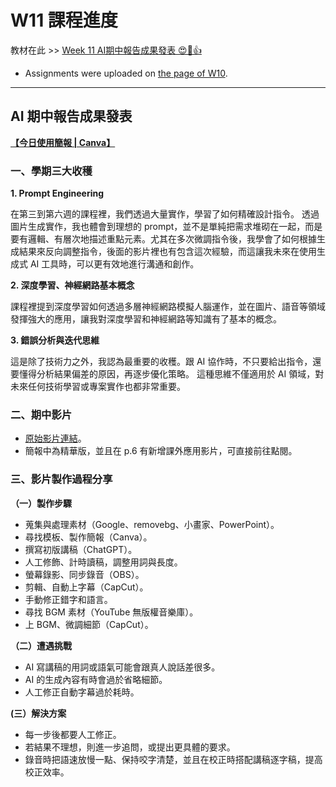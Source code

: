 # W11 課程進度

教材在此 >> [Week 11 AI期中報告成果發表 😍🏅👍](https://igrowth-edu.notion.site/Week-11-AI-1e46d5830152804c878fe8dee2ea17ff)

* Assignments were uploaded on [the page of W10](https://github.com/yuhanhuang0211/AI2025/blob/main/W10_AI%E8%A6%96%E9%A0%BB%E7%94%9F%E6%88%90%E5%B7%A5%E5%85%B7%3F.md).

---

## AI 期中報告成果發表

**[【今日使用簡報 | Canva】](https://www.canva.com/design/DAGl7aQVIBo/4WXw6yg1oPLwqZsTVvEStQ/edit?utm_content=DAGl7aQVIBo&utm_campaign=designshare&utm_medium=link2&utm_source=sharebutton)**

### 一、學期三大收穫

**1. Prompt Engineering**

   在第三到第六週的課程裡，我們透過大量實作，學習了如何精確設計指令。
   透過圖片生成實作，我也體會到理想的 prompt，並不是單純把需求堆砌在一起，而是要有邏輯、有層次地描述重點元素。尤其在多次微調指令後，我學會了如何根據生成結果來反向調整指令，後面的影片裡也有包含這次經驗，而這讓我未來在使用生成式 AI 工具時，可以更有效地進行溝通和創作。

**2. 深度學習、神經網路基本概念**

   課程裡提到深度學習如何透過多層神經網路模擬人腦運作，並在圖片、語音等領域發揮強大的應用，讓我對深度學習和神經網路等知識有了基本的概念。

**3. 錯誤分析與迭代思維**

   這是除了技術力之外，我認為最重要的收穫。跟 AI 協作時，不只要給出指令，還要懂得分析結果偏差的原因，再逐步優化策略。
   這種思維不僅適用於 AI 領域，對未來任何技術學習或專案實作也都非常重要。

### 二、期中影片

* [原始影片連結](https://youtu.be/ociktgOqRZw)。
* 簡報中為精華版，並且在 p.6 有新增課外應用影片，可直接前往點閱。

### 三、影片製作過程分享

**（一）製作步驟**

* 蒐集與處理素材（Google、removebg、小畫家、PowerPoint）。
* 尋找模板、製作簡報（Canva）。
* 撰寫初版講稿（ChatGPT）。
* 人工修飾、計時讀稿，調整用詞與長度。
* 螢幕錄影、同步錄音（OBS）。
* 剪輯、自動上字幕（CapCut）。
* 手動修正錯字和語言。
* 尋找 BGM 素材（YouTube 無版權音樂庫）。
* 上 BGM、微調細節（CapCut）。

**（二）遭遇挑戰**

* AI 寫講稿的用詞或語氣可能會跟真人說話差很多。
* AI 的生成內容有時會過於省略細節。
* 人工修正自動字幕過於耗時。

**(三）解決方案**

* 每一步後都要人工修正。
* 若結果不理想，則進一步追問，或提出更具體的要求。
* 錄音時把語速放慢一點、保持咬字清楚，並且在校正時搭配講稿逐字稿，提高校正效率。


